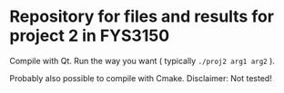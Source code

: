 # Repository for files and results for project 2 in FYS3150


Compile with Qt. Run the way you want ( typically `./proj2 arg1 arg2` ). 

Probably also possible to compile with Cmake. Disclaimer: Not tested! 

